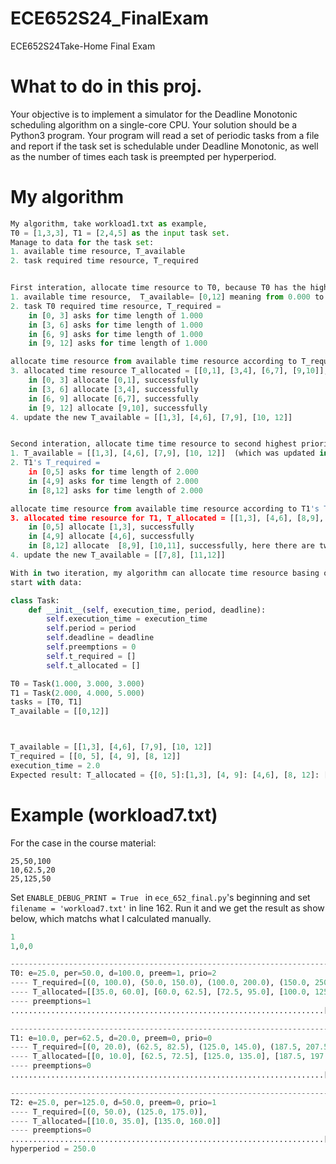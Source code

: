 # ECE652S24_FinalExam

ECE652S24Take-Home Final Exam

# What to do in this proj.

Your objective is to implement a simulator for the Deadline Monotonic scheduling algorithm on a single-core CPU. Your solution should be a Python3 program. Your program will read a set of periodic tasks from a file and report if the task set is schedulable under Deadline Monotonic, as well as the number of times each task is preempted per hyperperiod.

# My algorithm

```py
My algorithm, take workload1.txt as example,
T0 = [1,3,3], T1 = [2,4,5] as the input task set.
Manage to data for the task set:
1. available time resource, T_available
2. task required time resource, T_required


First interation, allocate time resource to T0, because T0 has the highest priority
1. available time resource,  T_available= [0,12] meaning from 0.000 to 12.000 (in 0.0001 percision as the homework required)
2. task T0 required time resource, T_required =
    in [0, 3] asks for time length of 1.000
    in [3, 6] asks for time length of 1.000
    in [6, 9] asks for time length of 1.000
    in [9, 12] asks for time length of 1.000

allocate time resource from available time resource according to T_required,
3. allocated time resource T_allocated = [[0,1], [3,4], [6,7], [9,10]], which is:
    in [0, 3] allocate [0,1], successfully
    in [3, 6] allocate [3,4], successfully
    in [6, 9] allocate [6,7], successfully
    in [9, 12] allocate [9,10], successfully
4. update the new T_available = [[1,3], [4,6], [7,9], [10, 12]]


Second interation, allocate time time resource to second highest priority task, which is T1.
1. T_available = [[1,3], [4,6], [7,9], [10, 12]]  (which was updated in last interation)
2. T1's T_required =
    in [0,5] asks for time length of 2.000
    in [4,9] asks for time length of 2.000
    in [8,12] asks for time length of 2.000

allocate time resource from available time resource according to T1's T_required,
3. allocated time resource for T1, T_allocated = [[1,3], [4,6], [8,9], [10,11]], which is:
    in [0,5] allocate [1,3], successfully
    in [4,9] allocate [4,6], successfully
    in [8,12] allocate  [8,9], [10,11], successfully, here there are two time slots, so there is one preemption.
4. update the new T_available = [[7,8], [11,12]]

With in two iteration, my algorithm can allocate time resource basing on Deadline Monotonic.
start with data:

class Task:
    def __init__(self, execution_time, period, deadline):
        self.execution_time = execution_time
        self.period = period
        self.deadline = deadline
        self.preemptions = 0
        self.t_required = []
        self.t_allocated = []

T0 = Task(1.000, 3.000, 3.000)
T1 = Task(2.000, 4.000, 5.000)
tasks = [T0, T1]
T_available = [[0,12]]



T_available = [[1,3], [4,6], [7,9], [10, 12]]
T_required = [[0, 5], [4, 9], [8, 12]]
execution_time = 2.0
Expected result: T_allocated = {[0, 5]:[1,3], [4, 9]: [4,6], [8, 12]: [8,9], [10,11]}

```

# Example (workload7.txt)

For the case in the course material:

```
25,50,100
10,62.5,20
25,125,50
```

Set `ENABLE_DEBUG_PRINT = True ` in `ece_652_final.py`'s beginning and set `filename = 'workload7.txt'` in line 162. Run it and we get the result as show below, which matchs what I calculated manually.

```py
1
1,0,0

--------------------------------------------------------------------------------
T0: e=25.0, per=50.0, d=100.0, preem=1, prio=2
---- T_required=[(0, 100.0), (50.0, 150.0), (100.0, 200.0), (150.0, 250.0), (200.0, 300.0)],
---- T_allocated=[[35.0, 60.0], [60.0, 62.5], [72.5, 95.0], [100.0, 125.0], [160.0, 185.0], [200.0, 225.0]]
---- preemptions=1
......................................................................[feasible: OK]

--------------------------------------------------------------------------------
T1: e=10.0, per=62.5, d=20.0, preem=0, prio=0
---- T_required=[(0, 20.0), (62.5, 82.5), (125.0, 145.0), (187.5, 207.5)],
---- T_allocated=[[0, 10.0], [62.5, 72.5], [125.0, 135.0], [187.5, 197.5]]
---- preemptions=0
......................................................................[feasible: OK]

--------------------------------------------------------------------------------
T2: e=25.0, per=125.0, d=50.0, preem=0, prio=1
---- T_required=[(0, 50.0), (125.0, 175.0)],
---- T_allocated=[[10.0, 35.0], [135.0, 160.0]]
---- preemptions=0
......................................................................[feasible: OK]
hyperperiod = 250.0
```
